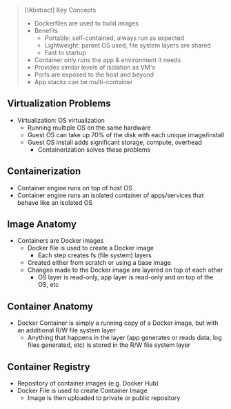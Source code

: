 >[!Abstract] Key Concepts
> - Dockerfiles are used to build images
> - Benefits
> 	- Portable: self-contained, always run as expected
> 	- Lightweight: parent OS used, file system layers are shared
> 	- Fast to startup
> - Container only runs the app & environment it needs
> - Provides similar levels of isolation as VM's
> - Ports are exposed to the host and beyond
> - App stacks can be multi-container

## Virtualization Problems

- Virtualization: OS virtualization
	- Running multiple OS on the same hardware
	- Guest OS can take up 70% of the disk with each unique image/install
	- Guest OS install adds significant storage, compute, overhead
		- Containerization solves these problems

## Containerization

- Container engine runs on top of host OS
- Container engine runs an isolated container of apps/services that behave like an isolated OS

## Image Anatomy

- Containers are Docker images
	- Docker file is used to create a Docker image
		- Each step creates fs (file system) layers
	- Created either from scratch or using a base image
	- Changes made to the Docker image are layered on top of each other
		- OS layer is read-only, app layer is read-only and on top of the OS, etc

## Container Anatomy

- Docker Container is simply a running copy of a Docker image, but with an additional R/W file system layer
	- Anything that happens in the layer (app generates or reads data, log files generated, etc) is stored in the R/W file system layer

## Container Registry

- Repository of container images (e.g. Docker Hub)
- Docker File is used to create Container Image
	- Image is then uploaded to private or public repository